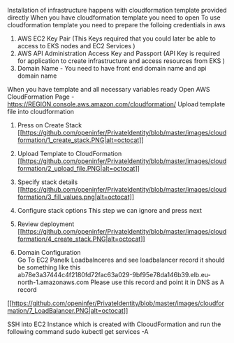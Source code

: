 Installation of infrastructure happens with cloudformation template provided directly 
When you have cloudformation template you need to open To use cloudformation template you need to prepare the folloing credentials in aws 

1. AWS EC2 Key Pair (This Keys required that you could later be able to access to EKS nodes and EC2 Services ) 
2. AWS API Administration Access Key  and Passport  (API Key is required for application to create infrastructure and access resources from EKS  )
3. Domain Name - You need to have front end domain name and api domain name 

When you have  template and all necessary variables ready 
Open AWS CloudFormation Page  - https://REGION.console.aws.amazon.com/cloudformation/ 
Upload template file into cloudformation 

1. Press on Create Stack 
[[https://github.com/openinfer/PrivateIdentity/blob/master/images/cloudformation/1_create_stack.PNG|alt=octocat]]
2. Upload Template to CloudFormation
[[https://github.com/openinfer/PrivateIdentity/blob/master/images/cloudformation/2_upload_file.PNG|alt=octocat]]
3. Specify stack details 
[[https://github.com/openinfer/PrivateIdentity/blob/master/images/cloudformation/3_fill_values.png|alt=octocat]]
4. Configure stack options
This step we can ignore and press next 
5. Review deployment
[[https://github.com/openinfer/PrivateIdentity/blob/master/images/cloudformation/4_create_stack.PNG|alt=octocat]]

6. Domain Configuration  
Go To EC2 Panelk Loadbalnceres and see loadbalancer record 
it should be something like this  
ab78e3a37444c4f2180fd72fac63a029-9bf95e78da146b39.elb.eu-north-1.amazonaws.com
Please use this record and point it in DNS as A record 

[[https://github.com/openinfer/PrivateIdentity/blob/master/images/cloudformation/7_LoadBalancer.PNG|alt=octocat]]

SSH into EC2 Instance which is created with ClooudFormation and run the following command 
sudo kubectl get services -A 


